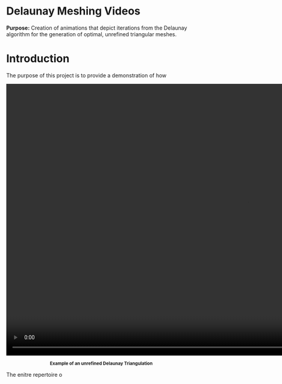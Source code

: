 # Delaunay Meshing Videos
<strong>Purpose:</strong> Creation of animations that depict iterations from the Delaunay algorithm for the generation of optimal, unrefined triangular meshes.

# Introduction

The purpose of this project is to provide a demonstration of how 

<p align="center">
<video width="1280" height="720" controls playsinline>
<source src="https://raw.githubusercontent.com/JerryGreenough/Delaunay-Meshing-Videos/master/images/m9.mp4" type="video/mp4">
 Your browser does not support the video tag.
</video>
</p>

<p align="center">
    <strong><small>Example of an unrefined Delaunay Triangulation</small></strong>
</p>

The enitre repertoire o
